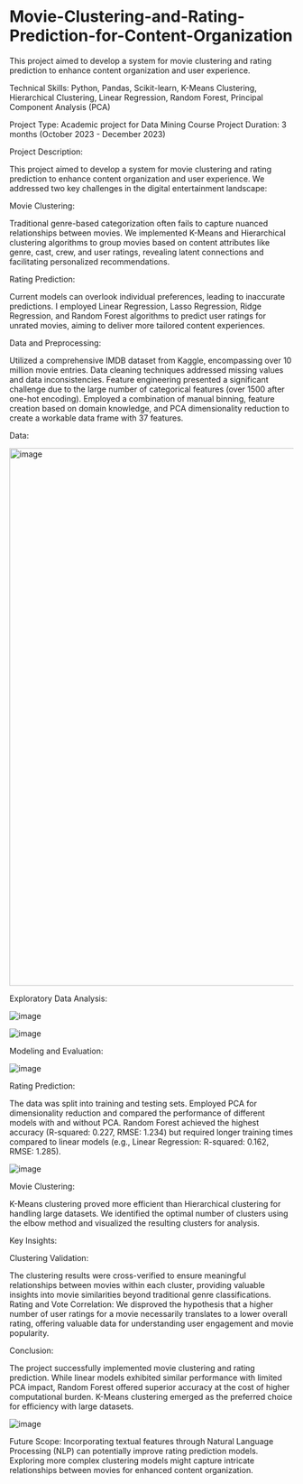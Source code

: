 # Movie-Clustering-and-Rating-Prediction-for-Content-Organization
This project aimed to develop a system for movie clustering and rating prediction to enhance content organization and user experience. 

Technical Skills: 
Python, Pandas, Scikit-learn, K-Means Clustering, Hierarchical Clustering, Linear Regression, Random Forest, Principal Component Analysis (PCA)

Project Type: Academic project for Data Mining Course
Project Duration: 3 months (October 2023 - December 2023)

Project Description:

This project aimed to develop a system for movie clustering and rating prediction to enhance content organization and user experience. We addressed two key challenges in the digital entertainment landscape:

Movie Clustering: 

Traditional genre-based categorization often fails to capture nuanced relationships between movies. We implemented K-Means and Hierarchical clustering algorithms to group movies based on content attributes like genre, cast, crew, and user ratings, revealing latent connections and facilitating personalized recommendations.

Rating Prediction: 

Current models can overlook individual preferences, leading to inaccurate predictions. I employed Linear Regression, Lasso Regression, Ridge Regression, and Random Forest algorithms to predict user ratings for unrated movies, aiming to deliver more tailored content experiences.


Data and Preprocessing:

Utilized a comprehensive IMDB dataset from Kaggle, encompassing over 10 million movie entries. Data cleaning techniques addressed missing values and data inconsistencies. Feature engineering presented a significant challenge due to the large number of categorical features (over 1500 after one-hot encoding). Employed a combination of manual binning, feature creation based on domain knowledge, and PCA dimensionality reduction to create a workable data frame with 37 features.

Data:

<img width="953" alt="image" src="https://github.com/Saravanan-Arumugam3/Movie-Clustering-and-Rating-Prediction-for-Content-Organization/assets/128452325/c5b0d4b6-f47b-4167-82a9-f7c9f249c437">


Exploratory Data Analysis:

![image](https://github.com/Saravanan-Arumugam3/Movie-Clustering-and-Rating-Prediction-for-Content-Organization/assets/128452325/978d7e46-1ab1-412c-9468-7e4f19265acb)

![image](https://github.com/Saravanan-Arumugam3/Movie-Clustering-and-Rating-Prediction-for-Content-Organization/assets/128452325/0eef5112-b4ef-4143-82ed-d07fea75e9dd)


Modeling and Evaluation:

![image](https://github.com/Saravanan-Arumugam3/Movie-Clustering-and-Rating-Prediction-for-Content-Organization/assets/128452325/8f969599-9add-4ff9-986c-d2694461c7fb)


Rating Prediction: 

The data was split into training and testing sets. Employed PCA for dimensionality reduction and compared the performance of different models with and without PCA. Random Forest achieved the highest accuracy (R-squared: 0.227, RMSE: 1.234) but required longer training times compared to linear models (e.g., Linear Regression: R-squared: 0.162, RMSE: 1.285).


![image](https://github.com/Saravanan-Arumugam3/Movie-Clustering-and-Rating-Prediction-for-Content-Organization/assets/128452325/f9e9e933-856b-401e-b148-7c8539ca409c)


Movie Clustering: 

K-Means clustering proved more efficient than Hierarchical clustering for handling large datasets. We identified the optimal number of clusters using the elbow method and visualized the resulting clusters for analysis.


Key Insights:

Clustering Validation: 

The clustering results were cross-verified to ensure meaningful relationships between movies within each cluster, providing valuable insights into movie similarities beyond traditional genre classifications.
Rating and Vote Correlation: We disproved the hypothesis that a higher number of user ratings for a movie necessarily translates to a lower overall rating, offering valuable data for understanding user engagement and movie popularity.


Conclusion:

The project successfully implemented movie clustering and rating prediction. While linear models exhibited similar performance with limited PCA impact, Random Forest offered superior accuracy at the cost of higher computational burden. K-Means clustering emerged as the preferred choice for efficiency with large datasets.

![image](https://github.com/Saravanan-Arumugam3/Movie-Clustering-and-Rating-Prediction-for-Content-Organization/assets/128452325/5c6e6675-20c5-40c7-b877-d91f3d303562)

Future Scope:
Incorporating textual features through Natural Language Processing (NLP) can potentially improve rating prediction models.
Exploring more complex clustering models might capture intricate relationships between movies for enhanced content organization.
